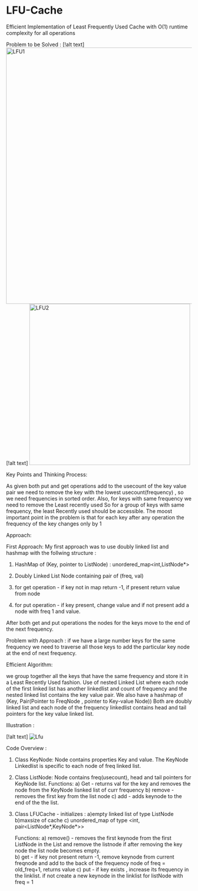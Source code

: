 # LFU-Cache
Efficient Implementation of Least Frequently Used Cache with O(1) runtime complexity for all operations

Problem to be Solved :
[!alt text] <img width="693" alt="LFU1" src="https://user-images.githubusercontent.com/34090277/197321071-dc773fa3-9092-413f-bbf4-c6c1ac2cc9dc.PNG">
[!alt text] <img width="436" alt="LFU2" src="https://user-images.githubusercontent.com/34090277/197321080-ec63c071-ed96-421f-b317-e3c2218071bf.PNG">

Key Points and Thinking Process:

As given both put and get operations add to the usecount of the key value pair
we need to remove the key with the lowest usecount(frequency) , so we need  frequencies in sorted order.
Also, for keys with same frequency we need to remove the Least recently used
So for a group of keys with same frequency, the least Recently used should be accessible.
The moost important point in the problem is that for each key after any operation the frequency of the key changes only by 1

Approach:

First Approach:
My first approach was to use doubly linked list and hashmap with the follwing structure :

1. HashMap of (Key, pointer to ListNode) : unordered_map<int,ListNode*>
2. Doubly Linked List Node containing pair  of (freq, val)

1. for get operation - if key not in map return -1, if present return value from node
2. for put operation - if key present, change value and if not present add a node with freq 1 and value.

After both get and put operations the nodes for the keys move to the end of the next frequency.

Problem with Approach : if we have a large number keys for the same frequency we need to traverse all those keys to add the particular key node at the end of next frequency.

Efficient Algorithm:

we group together all the keys that have the same frequency and store it in a Least Recently Used fashion.
Use of nested Linked List where each node of the first linked list has another linkedlist and count of frequency and the nested linked list contains the key value pair.
We also have a hashmap of (Key, Pair(Pointer to FreqNode , pointer to Key-value Node)) 
Both are doubly linked list and each node of the frequency linkedlist contains head and tail pointers for the key value linked list. 

Illustration :

[!alt text] ![Lfu](https://user-images.githubusercontent.com/34090277/197321052-bf7a2ec9-8736-4595-bd3b-674604ed106d.jpg)


Code Overview :
1. Class KeyNode: Node contains properties Key and value. The KeyNode Linkedlist is specific to each node of freq linked list.

1. Class ListNode: Node contains freq(usecount), head and tail pointers for KeyNode list. 
   Functions:
   a) Get - returns val for the key and removes the node from the KeyNode  lisnked list of curr frequency
   b) remove - removes the first key from the list node
   c) add - adds keynode to the end of the the list.

1. Class LFUCache - initializes :
         a)empty linked list of type ListNode
         b)maxsize of cache
         c) unordered_map of type <int, pair<ListNode*,KeyNode*>>
         
   Functions:
   a) remove() - removes the first keynode from the first ListNode in the List and remove the listnode if after removing the key node the list node becomes empty.   
   b) get - if key not present return -1, remove keynode from current freqnode and add to the back of the frequency node of freq = old_freq+1, returns value
   c) put - if key exists , increase its frequency in the linklist. if not create  a new keynode in the linklist for listNode with freq = 1 


